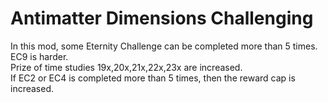 # Antimatter Dimensions Challenging

In this mod, some Eternity Challenge can be completed more than 5 times.  
EC9 is harder.  
Prize of time studies 19x,20x,21x,22x,23x are increased.  
If EC2 or EC4 is completed more than 5 times, then the reward cap is increased.
